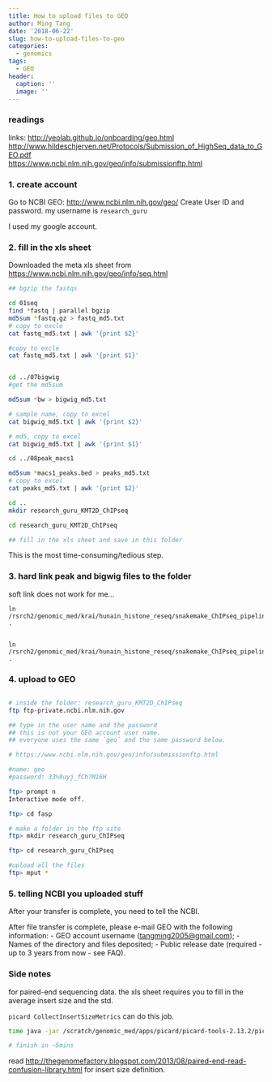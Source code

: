 ```yaml
---
title: How to upload files to GEO
author: Ming Tang
date: '2018-06-22'
slug: how-to-upload-files-to-geo
categories:
  - genomics
tags:
  - GEO
header:
  caption: ''
  image: ''
---
```


### readings 

links: 
http://yeolab.github.io/onboarding/geo.html  
http://www.hildeschjerven.net/Protocols/Submission_of_HighSeq_data_to_GEO.pdf  
https://www.ncbi.nlm.nih.gov/geo/info/submissionftp.html  


### 1. create account

Go to NCBI GEO: http://www.ncbi.nlm.nih.gov/geo/
Create User ID and password. my username is `research_guru`

I used my google account.

### 2. fill in the xls sheet 

Downloaded the meta xls sheet from https://www.ncbi.nlm.nih.gov/geo/info/seq.html  

```bash
## bgzip the fastqs

cd 01seq
find *fastq | parallel bgzip
md5sum *fastq.gz > fastq_md5.txt 
# copy to excle
cat fastq_md5.txt | awk '{print $2}'

#copy to excle
cat fastq_md5.txt | awk '{print $1}'


cd ../07bigwig
#get the md5sum

md5sum *bw > bigwig_md5.txt

# sample name, copy to excel
cat bigwig_md5.txt | awk '{print $2}'

# md5, copy to excel
cat bigwig_md5.txt | awk '{print $1}'

cd ../08peak_macs1

md5sum *macs1_peaks.bed > peaks_md5.txt
# copy to excel
cat peaks_md5.txt | awk '{print $2}'

cd ..
mkdir research_guru_KMT2D_ChIPseq

cd research_guru_KMT2D_ChIPseq

## fill in the xls sheet and save in this folder
```

This is the most time-consuming/tedious step.

### 3. hard link peak and bigwig files to the folder

soft link does not work for me...
```
ln  /rsrch2/genomic_med/krai/hunain_histone_reseq/snakemake_ChIPseq_pipeline_downsample/07bigwig/*bw .


ln /rsrch2/genomic_med/krai/hunain_histone_reseq/snakemake_ChIPseq_pipeline_downsample/08peak_macs1/*macs1_peaks.bed .
```

### 4. upload to GEO

```bash

# inside the folder: research_guru_KMT2D_ChIPseq
ftp ftp-private.ncbi.nlm.nih.gov

## type in the user name and the password
## this is not your GEO account user name.
## everyone uses the same `geo` and the same password below.

# https://www.ncbi.nlm.nih.gov/geo/info/submissionftp.html

#name: geo
#password: 33%9uyj_fCh?M16H

ftp> prompt n
Interactive mode off.

ftp> cd fasp

# make a folder in the ftp site
ftp> mkdir research_guru_ChIPseq

ftp> cd research_guru_ChIPseq

#upload all the files
ftp> mput *
```

### 5. telling NCBI you uploaded stuff
After your transfer is complete, you need to tell the NCBI.

After file transfer is complete, please e-mail GEO with the following information: - GEO account username (tangming2005@gmail.com); - Names of the directory and files deposited; - Public release date (required - up to 3 years from now - see FAQ).

### Side notes
for paired-end sequencing data. the xls sheet requires you to fill in the average insert size and the std.

`picard CollectInsertSizeMetrics` can do this job. 

```bash
time java -jar /scratch/genomic_med/apps/picard/picard-tools-2.13.2/picard.jar CollectInsertSizeMetrics I=4-Mll4-RasG12D-1646-2-cd45_S40_L006.sorted.bam  H=4-Mll4-RasG12D-1646-2-cd45_S40_L006_insert.pdf  O=4-Mll4-RasG12D-1646-2-cd45_S40_L006_insert.txt

# finish in ~5mins
```

read http://thegenomefactory.blogspot.com/2013/08/paired-end-read-confusion-library.html for insert size definition.
